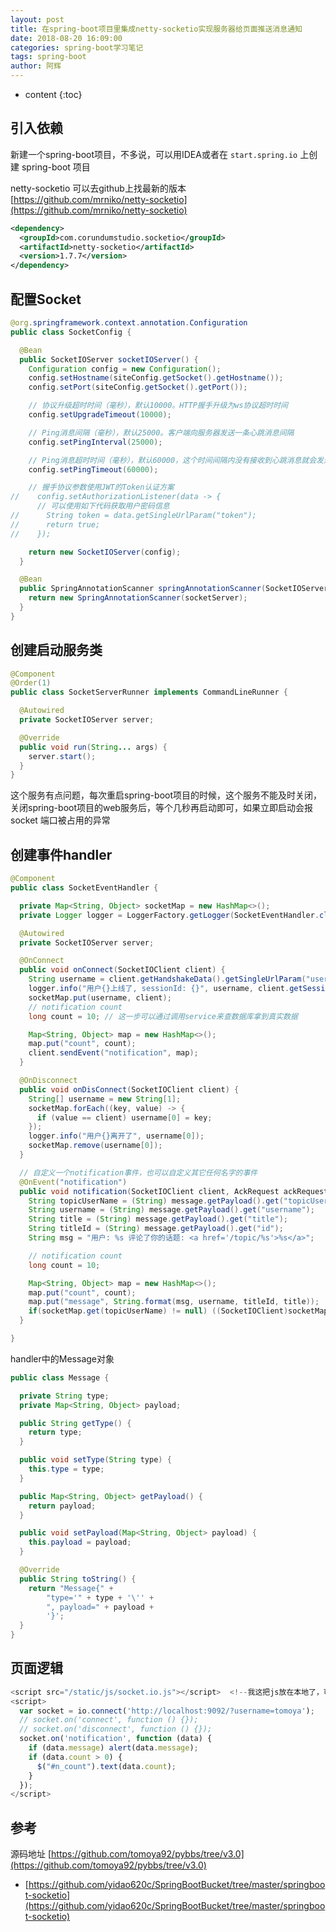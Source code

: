 ```yaml
---
layout: post
title: 在spring-boot项目里集成netty-socketio实现服务器给页面推送消息通知
date: 2018-08-20 16:09:00
categories: spring-boot学习笔记
tags: spring-boot
author: 阿辉
---
```


* content
{:toc}

## 引入依赖

新建一个spring-boot项目，不多说，可以用IDEA或者在 `start.spring.io` 上创建 spring-boot 项目

netty-socketio 可以去github上找最新的版本 [https://github.com/mrniko/netty-socketio](https://github.com/mrniko/netty-socketio)

```xml
<dependency>
  <groupId>com.corundumstudio.socketio</groupId>
  <artifactId>netty-socketio</artifactId>
  <version>1.7.7</version>
</dependency>
```





## 配置Socket

```java
@org.springframework.context.annotation.Configuration
public class SocketConfig {

  @Bean
  public SocketIOServer socketIOServer() {
    Configuration config = new Configuration();
    config.setHostname(siteConfig.getSocket().getHostname());
    config.setPort(siteConfig.getSocket().getPort());

    // 协议升级超时时间（毫秒），默认10000。HTTP握手升级为ws协议超时时间
    config.setUpgradeTimeout(10000);

    // Ping消息间隔（毫秒），默认25000。客户端向服务器发送一条心跳消息间隔
    config.setPingInterval(25000);

    // Ping消息超时时间（毫秒），默认60000，这个时间间隔内没有接收到心跳消息就会发送超时事件
    config.setPingTimeout(60000);

    // 握手协议参数使用JWT的Token认证方案
//    config.setAuthorizationListener(data -> {
      // 可以使用如下代码获取用户密码信息
//      String token = data.getSingleUrlParam("token");
//      return true;
//    });

    return new SocketIOServer(config);
  }

  @Bean
  public SpringAnnotationScanner springAnnotationScanner(SocketIOServer socketServer) {
    return new SpringAnnotationScanner(socketServer);
  }
}
```

## 创建启动服务类

```java
@Component
@Order(1)
public class SocketServerRunner implements CommandLineRunner {

  @Autowired
  private SocketIOServer server;

  @Override
  public void run(String... args) {
    server.start();
  }
}
```

这个服务有点问题，每次重启spring-boot项目的时候，这个服务不能及时关闭，关闭spring-boot项目的web服务后，等个几秒再启动即可，如果立即启动会报socket 端口被占用的异常

## 创建事件handler

```java
@Component
public class SocketEventHandler {

  private Map<String, Object> socketMap = new HashMap<>();
  private Logger logger = LoggerFactory.getLogger(SocketEventHandler.class);

  @Autowired
  private SocketIOServer server;

  @OnConnect
  public void onConnect(SocketIOClient client) {
    String username = client.getHandshakeData().getSingleUrlParam("username");
    logger.info("用户{}上线了, sessionId: {}", username, client.getSessionId().toString());
    socketMap.put(username, client);
    // notification count
    long count = 10; // 这一步可以通过调用service来查数据库拿到真实数据

    Map<String, Object> map = new HashMap<>();
    map.put("count", count);
    client.sendEvent("notification", map);
  }

  @OnDisconnect
  public void onDisConnect(SocketIOClient client) {
    String[] username = new String[1];
    socketMap.forEach((key, value) -> {
      if (value == client) username[0] = key;
    });
    logger.info("用户{}离开了", username[0]);
    socketMap.remove(username[0]);
  }

  // 自定义一个notification事件，也可以自定义其它任何名字的事件
  @OnEvent("notification")
  public void notification(SocketIOClient client, AckRequest ackRequest, Message message) {
    String topicUserName = (String) message.getPayload().get("topicUserName");
    String username = (String) message.getPayload().get("username");
    String title = (String) message.getPayload().get("title");
    String titleId = (String) message.getPayload().get("id");
    String msg = "用户: %s 评论了你的话题: <a href='/topic/%s'>%s</a>";

    // notification count
    long count = 10;

    Map<String, Object> map = new HashMap<>();
    map.put("count", count);
    map.put("message", String.format(msg, username, titleId, title));
    if(socketMap.get(topicUserName) != null) ((SocketIOClient)socketMap.get(topicUserName)).sendEvent("notification", map);
  }

}
```

handler中的Message对象

```java
public class Message {

  private String type;
  private Map<String, Object> payload;

  public String getType() {
    return type;
  }

  public void setType(String type) {
    this.type = type;
  }

  public Map<String, Object> getPayload() {
    return payload;
  }

  public void setPayload(Map<String, Object> payload) {
    this.payload = payload;
  }

  @Override
  public String toString() {
    return "Message{" +
        "type='" + type + '\'' +
        ", payload=" + payload +
        '}';
  }
}
```

## 页面逻辑

```js
<script src="/static/js/socket.io.js"></script>  <!--我这把js放在本地了，可以去 https://www.bootcdn.cn/socket.io/ 下载-->
<script>
  var socket = io.connect('http://localhost:9092/?username=tomoya');
  // socket.on('connect', function () {});
  // socket.on('disconnect', function () {});
  socket.on('notification', function (data) {
    if (data.message) alert(data.message);
    if (data.count > 0) {
      $("#n_count").text(data.count);
    }
  });
</script>
```

## 参考

源码地址 [https://github.com/tomoya92/pybbs/tree/v3.0](https://github.com/tomoya92/pybbs/tree/v3.0)

- [https://github.com/yidao620c/SpringBootBucket/tree/master/springboot-socketio](https://github.com/yidao620c/SpringBootBucket/tree/master/springboot-socketio)
